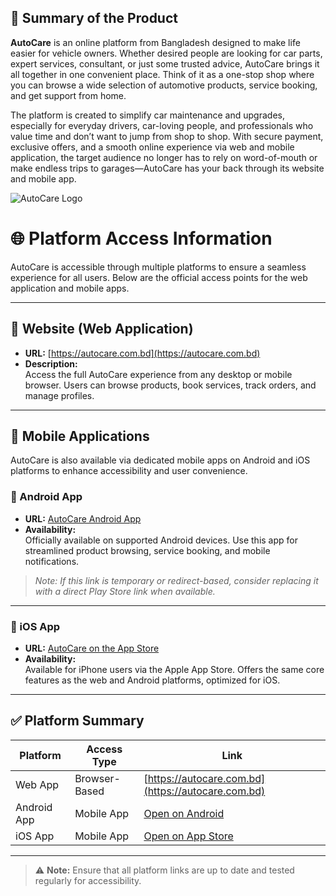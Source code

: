 

## 📄 Summary of the Product

**AutoCare** is an online platform from Bangladesh designed to make life easier for vehicle owners. Whether desired people are looking for car parts, expert services, consultant, or just some trusted advice, AutoCare brings it all together in one convenient place. Think of it as a one-stop shop where you can browse a wide selection of automotive products, service booking, and get support from home. 

The platform is created to simplify car maintenance and upgrades, especially for everyday drivers, car-loving people, and professionals who value time and don’t want to jump from shop to shop. With secure payment, exclusive offers, and a smooth online experience via web and mobile application, the target audience no longer has to rely on word-of-mouth or make endless trips to garages—AutoCare has your back through its website and mobile app.


  ![AutoCare Logo](https://autocare.sgp1.cdn.digitaloceanspaces.com/media/site_logo/F-2.png)
  

# 🌐 Platform Access Information

AutoCare is accessible through multiple platforms to ensure a seamless experience for all users. Below are the official access points for the web application and mobile apps.

---

## 🔗 Website (Web Application)

- **URL:** [https://autocare.com.bd](https://autocare.com.bd)
- **Description:**  
  Access the full AutoCare experience from any desktop or mobile browser. Users can browse products, book services, track orders, and manage profiles.




---

## 📱 Mobile Applications

AutoCare is also available via dedicated mobile apps on Android and iOS platforms to enhance accessibility and user convenience.

### 🤖 Android App
- **URL:** [AutoCare Android App](https://ison.com/topic/learn/142459/the-art-of-facilitation)
- **Availability:**  
  Officially available on supported Android devices. Use this app for streamlined product browsing, service booking, and mobile notifications.

> _Note: If this link is temporary or redirect-based, consider replacing it with a direct Play Store link when available._

---

### 🍏 iOS App
- **URL:** [AutoCare on the App Store](https://apps.apple.com/us/app/autocare-user/id6739961744)
- **Availability:**  
  Available for iPhone users via the Apple App Store. Offers the same core features as the web and Android platforms, optimized for iOS.

---

## ✅ Platform Summary

| Platform | Access Type | Link |
|----------|-------------|------|
| Web App  | Browser-Based | [https://autocare.com.bd](https://autocare.com.bd) |
| Android App | Mobile App | [Open on Android](https://ison.com/topic/learn/142459/the-art-of-facilitation) |
| iOS App | Mobile App | [Open on App Store](https://apps.apple.com/us/app/autocare-user/id6739961744) |

---

> ⚠️ **Note:** Ensure that all platform links are up to date and tested regularly for accessibility.

